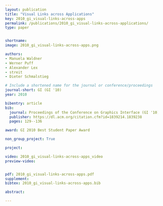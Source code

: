 ```yaml
---
layout: publication
title: "Visual Links across Applications"
key: 2010_gi_visual-links-across-apps
permalink: /publications/2010_gi_visual-links-across-applications/
type: paper


shortname:
image: 2010_gi_visual-links-across-apps.png

authors:
- Manuela Waldner
- Werner Puff
- Alexander Lex
- streit
- Dieter Schmalstieg

# Include a shortened name for the journal or conference/proceedings
journal-short: GI (GI '10)
year: 2010

bibentry: article
bib:
  journal: Proceedings of the Conference on Graphics Interface (GI '10)
  publisher: https://dl.acm.org/citation.cfm?id=1839214.1839238
  pages: 129--136

award: GI 2010 Best Student Paper Award 

non_group_project: True

project:

video: 2010_gi_visual-links-across-apps_video
preview-video:


pdf: 2010_gi_visual-links-across-apps.pdf
supplement:
bibtex: 2010_gi_visual-links-across-apps.bib

abstract: 

---
```



